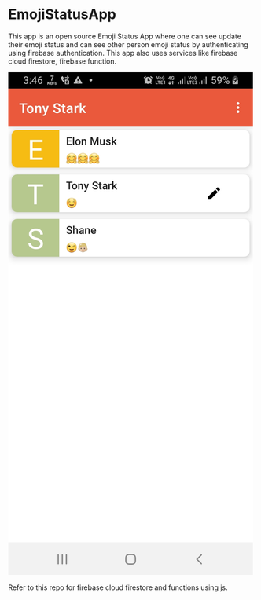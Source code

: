 # EmojiStatusApp
This app is an open source Emoji Status App where one can see update their emoji status and can see other person
emoji status by authenticating using firebase authentication. This app also uses services like
firebase cloud firestore, firebase function.

![This is app image](https://github.com/AdityaJain09/EmojiStatusApp/blob/master/app/src/main/res/assets/Screenshot_20220221-034608_EmojiStatusApp.jpg)


Refer to this repo for firebase cloud firestore and functions using js.
